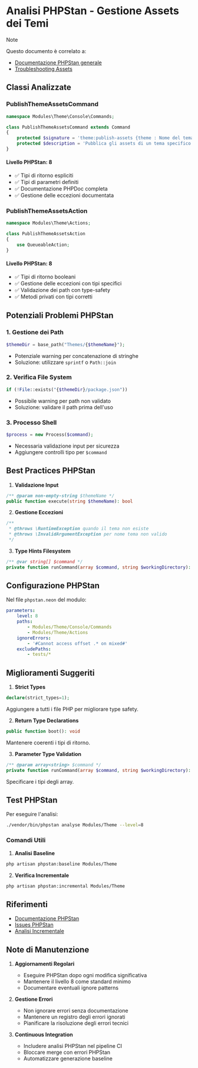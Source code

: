 # Analisi PHPStan - Gestione Assets dei Temi

> [!NOTE]
> Questo documento è correlato a:
> - [Documentazione PHPStan generale](../phpstan.md)
> - [Troubleshooting Assets](assets-troubleshooting.md)

## Classi Analizzate

### PublishThemeAssetsCommand

```php
namespace Modules\Theme\Console\Commands;

class PublishThemeAssetsCommand extends Command
{
    protected $signature = 'theme:publish-assets {theme : Nome del tema}';
    protected $description = 'Pubblica gli assets di un tema specifico';
}
```

#### Livello PHPStan: 8
- ✅ Tipi di ritorno espliciti
- ✅ Tipi di parametri definiti
- ✅ Documentazione PHPDoc completa
- ✅ Gestione delle eccezioni documentata

### PublishThemeAssetsAction

```php
namespace Modules\Theme\Actions;

class PublishThemeAssetsAction
{
    use QueueableAction;
}
```

#### Livello PHPStan: 8
- ✅ Tipi di ritorno booleani
- ✅ Gestione delle eccezioni con tipi specifici
- ✅ Validazione dei path con type-safety
- ✅ Metodi privati con tipi corretti

## Potenziali Problemi PHPStan

### 1. Gestione dei Path
```php
$themeDir = base_path("Themes/{$themeName}");
```
- Potenziale warning per concatenazione di stringhe
- Soluzione: utilizzare `sprintf` o `Path::join`

### 2. Verifica File System
```php
if (!File::exists("{$themeDir}/package.json"))
```
- Possibile warning per path non validato
- Soluzione: validare il path prima dell'uso

### 3. Processo Shell
```php
$process = new Process($command);
```
- Necessaria validazione input per sicurezza
- Aggiungere controlli tipo per `$command`

## Best Practices PHPStan

1. **Validazione Input**
```php
/** @param non-empty-string $themeName */
public function execute(string $themeName): bool
```

2. **Gestione Eccezioni**
```php
/**
 * @throws \RuntimeException quando il tema non esiste
 * @throws \InvalidArgumentException per nome tema non valido
 */
```

3. **Type Hints Filesystem**
```php
/** @var string[] $command */
private function runCommand(array $command, string $workingDirectory): void
```

## Configurazione PHPStan

Nel file `phpstan.neon` del modulo:

```yaml
parameters:
    level: 8
    paths:
        - Modules/Theme/Console/Commands
        - Modules/Theme/Actions
    ignoreErrors:
        - '#Cannot access offset .* on mixed#'
    excludePaths:
        - tests/*
```

## Miglioramenti Suggeriti

1. **Strict Types**
```php
declare(strict_types=1);
```
Aggiungere a tutti i file PHP per migliorare type safety.

2. **Return Type Declarations**
```php
public function boot(): void
```
Mantenere coerenti i tipi di ritorno.

3. **Parameter Type Validation**
```php
/** @param array<string> $command */
private function runCommand(array $command, string $workingDirectory): void
```
Specificare i tipi degli array.

## Test PHPStan

Per eseguire l'analisi:

```bash
./vendor/bin/phpstan analyse Modules/Theme --level=8
```

### Comandi Utili

1. **Analisi Baseline**
```bash
php artisan phpstan:baseline Modules/Theme
```

2. **Verifica Incrementale**
```bash
php artisan phpstan:incremental Modules/Theme
```

## Riferimenti

- [Documentazione PHPStan](../phpstan.md)
- [Issues PHPStan](../phpstan_issues.md)
- [Analisi Incrementale](../phpstan-incremental.md)

## Note di Manutenzione

1. **Aggiornamenti Regolari**
   - Eseguire PHPStan dopo ogni modifica significativa
   - Mantenere il livello 8 come standard minimo
   - Documentare eventuali ignore patterns

2. **Gestione Errori**
   - Non ignorare errori senza documentazione
   - Mantenere un registro degli errori ignorati
   - Pianificare la risoluzione degli errori tecnici

3. **Continuous Integration**
   - Includere analisi PHPStan nel pipeline CI
   - Bloccare merge con errori PHPStan
   - Automatizzare generazione baseline 